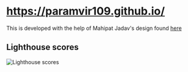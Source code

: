 # https://paramvir109.github.io/

This is developed with the help of Mahipat Jadav's design found [here](https://www.gatsbyjs.org/showcase/mojaave.com) 



## Lighthouse scores

![Lighthouse scores](https://lighthouse.now.sh/?perf=99&pwa=100&a11y=80&bp=100&seo=100)


